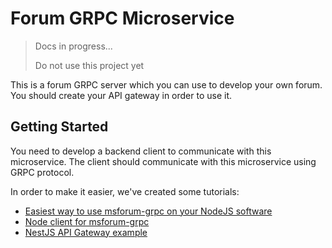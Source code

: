 # Forum GRPC Microservice

> Docs in progress...
>
> Do not use this project yet

This is a forum GRPC server which you can use to develop your own forum. You should create your API gateway in order to use it.

## Getting Started

You need to develop a backend client to communicate with this microservice. The client should communicate with this microservice using GRPC protocol.

In order to make it easier, we've created some tutorials:

* [Easiest way to use msforum-grpc on your NodeJS software](./README.md)
* [Node client for msforum-grpc](./README.md)
* [NestJS API Gateway example](./README.md)
